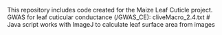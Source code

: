This repository includes code created for the Maize Leaf Cuticle project.
GWAS for leaf cuticular conductance (/GWAS_CE):
cliveMacro_2.4.txt # Java script works with ImageJ to calculate leaf surface area from images
